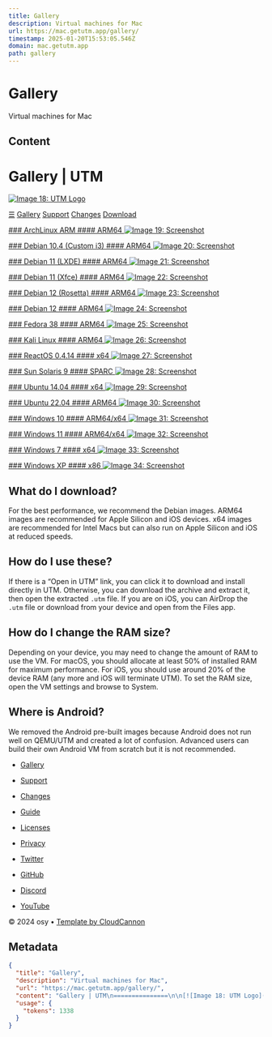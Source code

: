 ```yaml
---
title: Gallery
description: Virtual machines for Mac
url: https://mac.getutm.app/gallery/
timestamp: 2025-01-20T15:53:05.546Z
domain: mac.getutm.app
path: gallery
---
```


# Gallery


Virtual machines for Mac


## Content

Gallery | UTM
===============

[![Image 18: UTM Logo](https://mac.getutm.app/images/logo.png)](https://mac.getutm.app/)

[☰](https://mac.getutm.app/gallery/#) [Gallery](https://mac.getutm.app/gallery/) [Support](https://mac.getutm.app/support/) [Changes](https://mac.getutm.app/changes/) [Download](https://github.com/utmapp/UTM/releases/latest/download/UTM.dmg)

[### ArchLinux ARM #### ARM64 ![Image 19: Screenshot](https://mac.getutm.app/images/screens/archlinux-logo.png)](https://mac.getutm.app/gallery/archlinux-arm)

[### Debian 10.4 (Custom i3) #### ARM64 ![Image 20: Screenshot](https://mac.getutm.app/images/screens/debian-10.4-i3-arm64.png)](https://mac.getutm.app/gallery/debian-10-4-i3)

[### Debian 11 (LXDE) #### ARM64 ![Image 21: Screenshot](https://mac.getutm.app/images/screens/debian-11-ldxe-arm64.png)](https://mac.getutm.app/gallery/debian-11-ldxe)

[### Debian 11 (Xfce) #### ARM64 ![Image 22: Screenshot](https://mac.getutm.app/images/screens/debian-11-xfce-arm64.png)](https://mac.getutm.app/gallery/debian-11-xfce)

[### Debian 12 (Rosetta) #### ARM64 ![Image 23: Screenshot](https://mac.getutm.app/images/screens/debian-12-arm64.png)](https://mac.getutm.app/gallery/debian-12-rosetta)

[### Debian 12 #### ARM64 ![Image 24: Screenshot](https://mac.getutm.app/images/screens/debian-12-arm64.png)](https://mac.getutm.app/gallery/debian-12)

[### Fedora 38 #### ARM64 ![Image 25: Screenshot](https://mac.getutm.app/images/screens/fedora-38-arm64.png)](https://mac.getutm.app/gallery/fedora-38)

[### Kali Linux #### ARM64 ![Image 26: Screenshot](https://mac.getutm.app/images/screens/kali-2023-arm64.png)](https://mac.getutm.app/gallery/kali-2023)

[### ReactOS 0.4.14 #### x64 ![Image 27: Screenshot](https://mac.getutm.app/images/screens/reactos-0.4.14-x64.png)](https://mac.getutm.app/gallery/reactos-0-4-14)

[### Sun Solaris 9 #### SPARC ![Image 28: Screenshot](https://mac.getutm.app/images/screens/sun-solaris-9-sparc.png)](https://mac.getutm.app/gallery/sun-solaris-9)

[### Ubuntu 14.04 #### x64 ![Image 29: Screenshot](https://mac.getutm.app/images/screens/ubuntu-14.04-x64.png)](https://mac.getutm.app/gallery/ubuntu-14-04)

[### Ubuntu 22.04 #### ARM64 ![Image 30: Screenshot](https://mac.getutm.app/images/screens/ubuntu-20.04-arm64.png)](https://mac.getutm.app/gallery/ubuntu-20-04)

[### Windows 10 #### ARM64/x64 ![Image 31: Screenshot](https://mac.getutm.app/images/screens/windows-10-arm64.png)](https://mac.getutm.app/gallery/windows-10)

[### Windows 11 #### ARM64/x64 ![Image 32: Screenshot](https://mac.getutm.app/images/screens/windows-11.png)](https://mac.getutm.app/gallery/windows-11-arm)

[### Windows 7 #### x64 ![Image 33: Screenshot](https://mac.getutm.app/images/screens/windows-7-x64.png)](https://mac.getutm.app/gallery/windows-7)

[### Windows XP #### x86 ![Image 34: Screenshot](https://mac.getutm.app/images/screens/windows-xp-x86.png)](https://mac.getutm.app/gallery/windows-xp)

What do I download?
-------------------

For the best performance, we recommend the Debian images. ARM64 images are recommended for Apple Silicon and iOS devices. x64 images are recommended for Intel Macs but can also run on Apple Silicon and iOS at reduced speeds.

How do I use these?
-------------------

If there is a “Open in UTM” link, you can click it to download and install directly in UTM. Otherwise, you can download the archive and extract it, then open the extracted `.utm` file. If you are on iOS, you can AirDrop the `.utm` file or download from your device and open from the Files app.

How do I change the RAM size?
-----------------------------

Depending on your device, you may need to change the amount of RAM to use the VM. For macOS, you should allocate at least 50% of installed RAM for maximum performance. For iOS, you should use around 20% of the device RAM (any more and iOS will terminate UTM). To set the RAM size, open the VM settings and browse to System.

Where is Android?
-----------------

We removed the Android pre-built images because Android does not run well on QEMU/UTM and created a lot of confusion. Advanced users can build their own Android VM from scratch but it is not recommended.

*   [Gallery](https://mac.getutm.app/gallery/)
*   [Support](https://mac.getutm.app/support/)
*   [Changes](https://github.com/utmapp/UTM/releases)

*   [Guide](https://mac.getutm.app/guide/)
*   [Licenses](https://mac.getutm.app/licenses/)
*   [Privacy](https://mac.getutm.app/privacy/)

*   [Twitter](https://twitter.com/UTMapp)
*   [GitHub](https://github.com/utmapp)
*   [Discord](https://discord.gg/UV2RUgD)
*   [YouTube](https://www.youtube.com/channel/UCAxyxZ_OLu817FzQnfyLgoQ)

© 2024 osy • [Template by CloudCannon](https://cloudcannon.com/)

## Metadata

```json
{
  "title": "Gallery",
  "description": "Virtual machines for Mac",
  "url": "https://mac.getutm.app/gallery/",
  "content": "Gallery | UTM\n===============\n\n[![Image 18: UTM Logo](https://mac.getutm.app/images/logo.png)](https://mac.getutm.app/)\n\n[☰](https://mac.getutm.app/gallery/#) [Gallery](https://mac.getutm.app/gallery/) [Support](https://mac.getutm.app/support/) [Changes](https://mac.getutm.app/changes/) [Download](https://github.com/utmapp/UTM/releases/latest/download/UTM.dmg)\n\n[### ArchLinux ARM #### ARM64 ![Image 19: Screenshot](https://mac.getutm.app/images/screens/archlinux-logo.png)](https://mac.getutm.app/gallery/archlinux-arm)\n\n[### Debian 10.4 (Custom i3) #### ARM64 ![Image 20: Screenshot](https://mac.getutm.app/images/screens/debian-10.4-i3-arm64.png)](https://mac.getutm.app/gallery/debian-10-4-i3)\n\n[### Debian 11 (LXDE) #### ARM64 ![Image 21: Screenshot](https://mac.getutm.app/images/screens/debian-11-ldxe-arm64.png)](https://mac.getutm.app/gallery/debian-11-ldxe)\n\n[### Debian 11 (Xfce) #### ARM64 ![Image 22: Screenshot](https://mac.getutm.app/images/screens/debian-11-xfce-arm64.png)](https://mac.getutm.app/gallery/debian-11-xfce)\n\n[### Debian 12 (Rosetta) #### ARM64 ![Image 23: Screenshot](https://mac.getutm.app/images/screens/debian-12-arm64.png)](https://mac.getutm.app/gallery/debian-12-rosetta)\n\n[### Debian 12 #### ARM64 ![Image 24: Screenshot](https://mac.getutm.app/images/screens/debian-12-arm64.png)](https://mac.getutm.app/gallery/debian-12)\n\n[### Fedora 38 #### ARM64 ![Image 25: Screenshot](https://mac.getutm.app/images/screens/fedora-38-arm64.png)](https://mac.getutm.app/gallery/fedora-38)\n\n[### Kali Linux #### ARM64 ![Image 26: Screenshot](https://mac.getutm.app/images/screens/kali-2023-arm64.png)](https://mac.getutm.app/gallery/kali-2023)\n\n[### ReactOS 0.4.14 #### x64 ![Image 27: Screenshot](https://mac.getutm.app/images/screens/reactos-0.4.14-x64.png)](https://mac.getutm.app/gallery/reactos-0-4-14)\n\n[### Sun Solaris 9 #### SPARC ![Image 28: Screenshot](https://mac.getutm.app/images/screens/sun-solaris-9-sparc.png)](https://mac.getutm.app/gallery/sun-solaris-9)\n\n[### Ubuntu 14.04 #### x64 ![Image 29: Screenshot](https://mac.getutm.app/images/screens/ubuntu-14.04-x64.png)](https://mac.getutm.app/gallery/ubuntu-14-04)\n\n[### Ubuntu 22.04 #### ARM64 ![Image 30: Screenshot](https://mac.getutm.app/images/screens/ubuntu-20.04-arm64.png)](https://mac.getutm.app/gallery/ubuntu-20-04)\n\n[### Windows 10 #### ARM64/x64 ![Image 31: Screenshot](https://mac.getutm.app/images/screens/windows-10-arm64.png)](https://mac.getutm.app/gallery/windows-10)\n\n[### Windows 11 #### ARM64/x64 ![Image 32: Screenshot](https://mac.getutm.app/images/screens/windows-11.png)](https://mac.getutm.app/gallery/windows-11-arm)\n\n[### Windows 7 #### x64 ![Image 33: Screenshot](https://mac.getutm.app/images/screens/windows-7-x64.png)](https://mac.getutm.app/gallery/windows-7)\n\n[### Windows XP #### x86 ![Image 34: Screenshot](https://mac.getutm.app/images/screens/windows-xp-x86.png)](https://mac.getutm.app/gallery/windows-xp)\n\nWhat do I download?\n-------------------\n\nFor the best performance, we recommend the Debian images. ARM64 images are recommended for Apple Silicon and iOS devices. x64 images are recommended for Intel Macs but can also run on Apple Silicon and iOS at reduced speeds.\n\nHow do I use these?\n-------------------\n\nIf there is a “Open in UTM” link, you can click it to download and install directly in UTM. Otherwise, you can download the archive and extract it, then open the extracted `.utm` file. If you are on iOS, you can AirDrop the `.utm` file or download from your device and open from the Files app.\n\nHow do I change the RAM size?\n-----------------------------\n\nDepending on your device, you may need to change the amount of RAM to use the VM. For macOS, you should allocate at least 50% of installed RAM for maximum performance. For iOS, you should use around 20% of the device RAM (any more and iOS will terminate UTM). To set the RAM size, open the VM settings and browse to System.\n\nWhere is Android?\n-----------------\n\nWe removed the Android pre-built images because Android does not run well on QEMU/UTM and created a lot of confusion. Advanced users can build their own Android VM from scratch but it is not recommended.\n\n*   [Gallery](https://mac.getutm.app/gallery/)\n*   [Support](https://mac.getutm.app/support/)\n*   [Changes](https://github.com/utmapp/UTM/releases)\n\n*   [Guide](https://mac.getutm.app/guide/)\n*   [Licenses](https://mac.getutm.app/licenses/)\n*   [Privacy](https://mac.getutm.app/privacy/)\n\n*   [Twitter](https://twitter.com/UTMapp)\n*   [GitHub](https://github.com/utmapp)\n*   [Discord](https://discord.gg/UV2RUgD)\n*   [YouTube](https://www.youtube.com/channel/UCAxyxZ_OLu817FzQnfyLgoQ)\n\n© 2024 osy • [Template by CloudCannon](https://cloudcannon.com/)",
  "usage": {
    "tokens": 1338
  }
}
```
